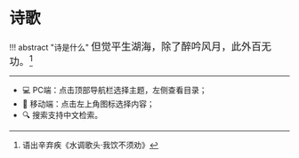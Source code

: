 # 诗歌

!!! abstract "诗是什么"
    <font size = 4>但觉平生湖海，除了醉吟风月，此外百无功。[^1]</font>



----------

- 💻 PC端：点击顶部导航栏选择主题，左侧查看目录；
- 📱 移动端：点击左上角图标选择内容；
- 🔍 搜索支持中文检索。


[^1]: 语出辛弃疾《水调歌头·我饮不须劝》